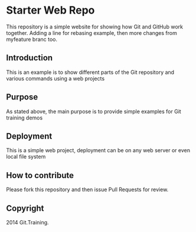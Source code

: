 # Starter Web Repo

This repository is a simple website for showing how Git and GitHub work together. Adding a line for rebasing example, then more changes from myfeature branc too.

## Introduction

This is an example is to show different parts of the Git repository and various commands using a web projects

## Purpose

As stated above, the main purpose is to provide simple examples for Git training demos

## Deployment

This is a simple web project, deployment can be on any web server or even local file system

## How to contribute

Please fork this repository and then issue Pull Requests for review.
 
## Copyright

2014 Git.Training.

